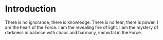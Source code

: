# Introduction

There is no ignorance; there is knowledge.
There is no fear; there is power.
I am the heart of the Force.
I am the revealing fire of light.
I am the mystery of darkness in balance with chaos and harmony, immortal in the Force.
